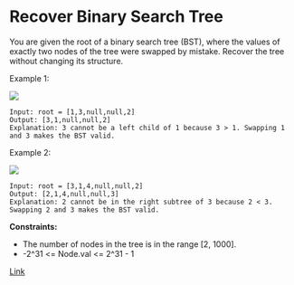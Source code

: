 # Recover Binary Search Tree

You are given the root of a binary search tree (BST), where the values of exactly two nodes of the tree were swapped by
mistake. Recover the tree without changing its structure.

Example 1:

![](https://assets.leetcode.com/uploads/2020/10/28/recover1.jpg)

```
Input: root = [1,3,null,null,2]
Output: [3,1,null,null,2]
Explanation: 3 cannot be a left child of 1 because 3 > 1. Swapping 1 and 3 makes the BST valid.
```

Example 2:

![](https://assets.leetcode.com/uploads/2020/10/28/recover2.jpg)

```
Input: root = [3,1,4,null,null,2]
Output: [2,1,4,null,null,3]
Explanation: 2 cannot be in the right subtree of 3 because 2 < 3. Swapping 2 and 3 makes the BST valid.
```

**Constraints:**

- The number of nodes in the tree is in the range [2, 1000].
- -2^31 <= Node.val <= 2^31 - 1

[Link](https://leetcode.com/problems/recover-binary-search-tree/)